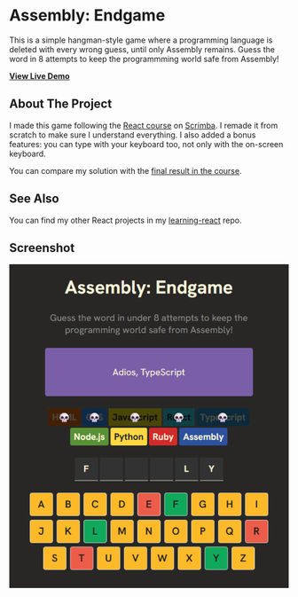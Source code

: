 # Assembly: Endgame
This is a simple hangman-style game where a programming language is deleted with every wrong guess, until only Assembly remains. Guess the word in 8 attempts to keep the programmming world safe from Assembly!

[**View Live Demo**](https://maelkmark.github.io/learning-react/assembly-endgame/)

## About The Project

I made this game following the [React course](https://scrimba.com/learn-react-c0e]) on [Scrimba](https://scrimba.com/home). I remade it from scratch to make sure I understand everything. I also added a bonus features: you can type with your keyboard too, not only with the on-screen keyboard.

You can compare my solution with the [final result in the course](https://scrimba.com/learn-react-c0e/~02el/).

## See Also

You can find my other React projects in my [learning-react](https://github.com/MaelkMark/learning-react/tree/main) repo.

## Screenshot
[![Screenshot of the app](public/screenshot.png)](https://maelkmark.github.io/learning-react/assembly-endgame/)